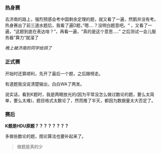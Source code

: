 
### 热身赛

去济南的路上，强烈预感会考中国剩余定理的题，就又看了一遍，然鹅并没有考。
热身赛出了前三道水题后，我看了遍D题，”嗯....？没明白题意吧。“ ，又看了一遍，“这题到底在表达啥？”，再看一遍，“真的是这个意思.....”
之后测试一会儿服务器”算力“就溜了

*晚上被济南的同学给鸽了*

### 正式赛

开始时还算顺利，先开了最后一个题，之后跟榜走。

有道题我没说清楚输出，白白WA了两发。

说实话，看到K题时，我是两眼放光的(因为平常没怎么做过数论的题，要么太简单，要么太难)，题目格式太数论了，然而推了半天，都因为数据量太大否定了。

### 赛后

**K题是HDU原题？？？？？？？？**

多做些数论的题，图论算法也要补起来了。

> 做题是真的少

